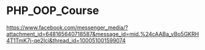 # PHP_OOP_Course

https://www.facebook.com/messenger_media/?attachment_id=648165640718587&message_id=mid.%24cAABa_vBo5GKRH4T1TmK7j-qe2Ici&thread_id=100051001599074

